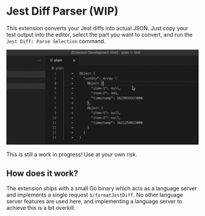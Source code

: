 # Jest Diff Parser (WIP)

This extension converts your Jest diffs into actual JSON. Just copy your test output into the editor, select the part you want to convert, and run the `Jest Diff: Parse Selection` command.

![Gif](./images/parse_selection.gif)

This is still a work in progress! Use at your own risk.

## How does it work?

The extension ships with a small Go binary which acts as a language server and implements a single request `$/formatJestDiff`. No other language server features are used here, and implementing a language server to achieve this is a bit overkill.
